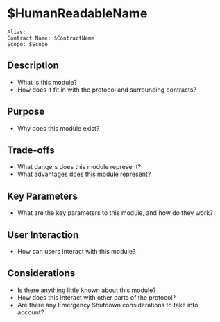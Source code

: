 # $HumanReadableName

```
Alias:
Contract Name: $ContractName
Scope: $Scope
```

## Description
* What is this module?
* How does it fit in with the protocol and surrounding contracts?

## Purpose
* Why does this module exist?

## Trade-offs
* What dangers does this module represent?
* What advantages does this module represent?

## Key Parameters
* What are the key parameters to this module, and how do they work?

## User Interaction
* How can users interact with this module?

## Considerations
* Is there anything little known about this module?
* How does this interact with other parts of the protocol?
* Are there any Emergency Shutdown considerations to take into account?
